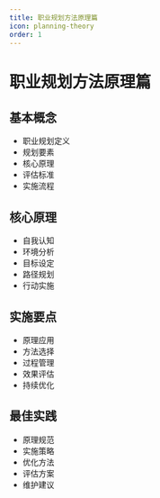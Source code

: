 ```yaml
---
title: 职业规划方法原理篇
icon: planning-theory
order: 1
---
```


# 职业规划方法原理篇

## 基本概念
- 职业规划定义
- 规划要素
- 核心原理
- 评估标准
- 实施流程

## 核心原理
- 自我认知
- 环境分析
- 目标设定
- 路径规划
- 行动实施

## 实施要点
- 原理应用
- 方法选择
- 过程管理
- 效果评估
- 持续优化

## 最佳实践
- 原理规范
- 实施策略
- 优化方法
- 评估方案
- 维护建议
